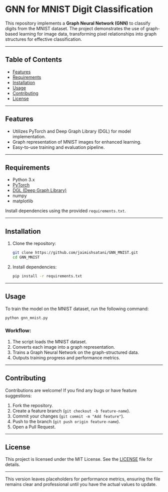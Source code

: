 # GNN for MNIST Digit Classification  

This repository implements a **Graph Neural Network (GNN)** to classify digits from the MNIST dataset. The project demonstrates the use of graph-based learning for image data, transforming pixel relationships into graph structures for effective classification.  

---

## Table of Contents  
- [Features](#features)  
- [Requirements](#requirements)  
- [Installation](#installation)  
- [Usage](#usage)   
- [Contributing](#contributing)  
- [License](#license)  

---

## Features  
- Utilizes PyTorch and Deep Graph Library (DGL) for model implementation.  
- Graph representation of MNIST images for enhanced learning.  
- Easy-to-use training and evaluation pipeline.  

---

## Requirements  
- Python 3.x  
- [PyTorch](https://pytorch.org/)  
- [DGL (Deep Graph Library)](https://www.dgl.ai/)  
- numpy  
- matplotlib  

Install dependencies using the provided `requirements.txt`.  

---

## Installation  

1. Clone the repository:  
   ```bash  
   git clone https://github.com/jaimishsatani/GNN_MNIST.git  
   cd GNN_MNIST  
   ```  

2. Install dependencies:  
   ```bash  
   pip install -r requirements.txt  
   ```  

---

## Usage  

To train the model on the MNIST dataset, run the following command:  
```bash  
python gnn_mnist.py  
```  

### Workflow:  
1. The script loads the MNIST dataset.  
2. Converts each image into a graph representation.  
3. Trains a Graph Neural Network on the graph-structured data.  
4. Outputs training progress and performance metrics.  

---

## Contributing  

Contributions are welcome! If you find any bugs or have feature suggestions:  
1. Fork the repository.  
2. Create a feature branch (`git checkout -b feature-name`).  
3. Commit your changes (`git commit -m "Add feature"`).  
4. Push to the branch (`git push origin feature-name`).  
5. Open a Pull Request.  

---

## License  

This project is licensed under the MIT License. See the [LICENSE](LICENSE) file for details.  

---

This version leaves placeholders for performance metrics, ensuring the file remains clear and professional until you have the actual values to update.
